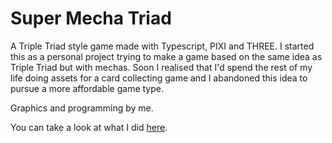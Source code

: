 # Super Mecha Triad
A Triple Triad style game made with Typescript, PIXI and THREE. I started this as a personal project trying to make a game based on the same idea as Triple Triad but with mechas. Soon I realised that I'd spend the rest of my life doing assets for a card collecting game and I abandoned this idea to pursue a more affordable game type. 

Graphics and programming by me.

You can take a look at what I did [here](https://keianhzo.github.com/mechas).

